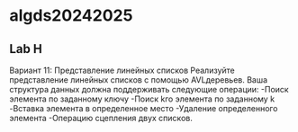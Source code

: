 
# algds20242025


## Lab H

Вариант 11: Представление линейных списков
Реализуйте представление линейных списков с помощью AVL­деревьев. Ваша структура данных должна
поддерживать следующие операции:
-Поиск элемента по заданному ключу
-Поиск k­го элемента по заданному k
-Вставка элемента в определенное место
-Удаление определенного элемента
-Операцию сцепления двух списков.
